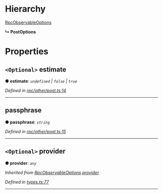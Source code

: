 

# Hierarchy

 [RpcObservableOptions](_types_.rpcobservableoptions.md)

**↳ PostOptions**

# Properties

<a id="estimate"></a>

## `<Optional>` estimate

**● estimate**: *`undefined` \| `false` \| `true`*

*Defined in [rpc/other/post.ts:14](https://github.com/paritytech/js-libs/blob/66e2091/packages/light.js/src/rpc/other/post.ts#L14)*

___
<a id="passphrase"></a>

##  passphrase

**● passphrase**: *`string`*

*Defined in [rpc/other/post.ts:15](https://github.com/paritytech/js-libs/blob/66e2091/packages/light.js/src/rpc/other/post.ts#L15)*

___
<a id="provider"></a>

## `<Optional>` provider

**● provider**: *`any`*

*Inherited from [RpcObservableOptions](_types_.rpcobservableoptions.md).[provider](_types_.rpcobservableoptions.md#provider)*

*Defined in [types.ts:77](https://github.com/paritytech/js-libs/blob/66e2091/packages/light.js/src/types.ts#L77)*

___

